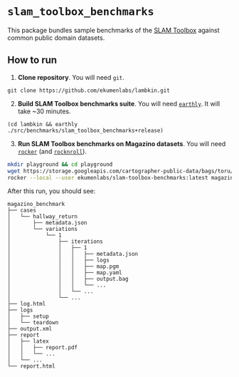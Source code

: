 # `slam_toolbox_benchmarks`

This package bundles sample benchmarks of the [SLAM Toolbox](https://github.com/SteveMacenski/slam_toolbox) against common public domain datasets.

## How to run

1. **Clone repository**. You will need `git`.

```
git clone https://github.com/ekumenlabs/lambkin.git
```

2. **Build SLAM Toolbox benchmarks suite**. You will need [`earthly`](https://docs.earthly.dev/). It will take ~30 minutes.

```
(cd lambkin && earthly ./src/benchmarks/slam_toolbox_benchmarks+release)
```

3. **Run SLAM Toolbox benchmarks on Magazino datasets**. You will need [`rocker`](https://github.com/osrf/rocker) (and [`rocknroll`](../.rocker/rocknroll)).

```sh
mkdir playground && cd playground
wget https://storage.googleapis.com/cartographer-public-data/bags/toru/hallway_return.bag
rocker --local --user ekumenlabs/slam-toolbox-benchmarks:latest magazino_benchmark.robot
```

After this run, you should see:

```
magazino_benchmark
├── cases
│   └── hallway_return
│       ├── metadata.json
│       └── variations
│           └── 1
│               ├── iterations
│               │   ├── 1
│               │   │   ├── metadata.json
│               │   │   ├── logs
│               │   │   ├── map.pgm
│               │   │   ├── map.yaml
│               │   │   ├── output.bag
│               │   │   └── ...
│               │   └── ...
│               └── ...
├── log.html
├── logs
│   ├── setup
│   └── teardown
├── output.xml
├── report
│   ├── latex
│   │   ├── report.pdf
│   │   └── ...
│   └── ...
└── report.html
```
